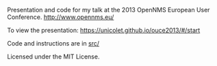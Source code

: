 Presentation and code for my talk at the 2013 OpenNMS European User Conference.
http://www.opennms.eu/

To view the presentation: https://unicolet.github.io/ouce2013/#/start

Code and instructions are in [src/](https://github.com/unicolet/ouce2013/tree/master/src)

Licensed under the MIT License.
